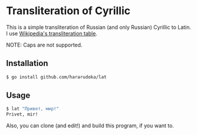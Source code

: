 # Transliteration of Cyrillic

This is a simple transliteration of Russian (and only Russian) Cyrillic to Latin. I use [Wikipedia's transliteration table](https://en.wikipedia.org/wiki/Scientific_transliteration_of_Cyrillic).

NOTE: Caps are not supported.

## Installation

```bash
$ go install github.com/hararudoka/lat
```

## Usage

```bash
$ lat "Привет, мир!"
Privet, mir!
```

Also, you can clone (and edit!) and build this program, if you want to.
